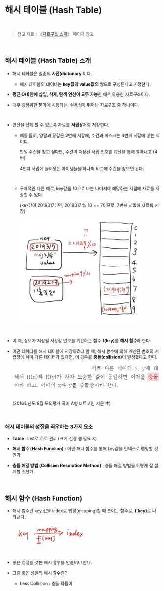 # 해시 테이블 (Hash Table)

<br/>

>  참고 자료 : 《<a href="https://github.com/SangYoonLee1231/TIL/blob/main/DataStructure/data_structure_introduction.md">자료구조 소개</a>》 페이지 참고

<br/>

## 해시 테이블 (Hash Table) 소개

* 해시 테이블은 일종의 <strong>사전(dictonary)</strong>이다.

    * 해시 테이블의 데이터는 <strong>key값과 value값의 쌍</strong>으로 구성된다고 가정한다.

* <strong>평균 O(1)안에 삽입, 삭제, 탐색 연산이 모두 가능</strong>한 매우 유용한 자료구조이다.

* 매우 광범위한 분야에 사용되는, 실용성이 뛰어난 자료구조 중 하나이다.

<br/>

* 연산을 쉽게 할 수 있도록 자료를 <strong>서랍장</strong>처럼 저장한다.

    * 예를 들어, 양말과 장갑은 2번째 서랍에, 수건과 마스크는 4번째 서랍에 넣는 식이다.

      만일 수건을 찾고 싶다면, 수건이 저장된 서랍 번호를 계산을 통해 알아내고 (4번)  

        4번쨰 서랍에 들어있는 아이템들을 하나씩 비교에 수건을 찾으면 된다.

    <br/>

    * 구체적인 다른 예로, key값을 10으로 나눈 나머지에 해당하는 서랍에 자료를 저장할 수 있다.

        (key값이 2019317이면, 2019317 % 10 == 7이므로, 7번째 서랍에 자료를 저장)

        <img src="img/hash_table1.png" width="400px">

<br/>

* 이 때, 정보가 저장될 서랍장 번호를 계산하는 함수 <strong>f(key)</strong>를 <strong>해시 함수</strong>라 한다.

* 어떤 데이터를 해시 테이블에 저장하려고 할 때, 해시 함수에 의해 계산된 번호의 서랍장에 이미 다른 데이터가 있다면, 이 경우를 <strong>충돌(collision)</strong>이 발생했다고 한다.

    <img src="img/hash_table3.png">
    
    <br/>(2016학년도 9월 모의평가 국어 A형 비트코인 지문 中)

<br/>

### 해시 테이블의 성질을 좌우하는 3가지 요소

* <strong>Table</strong> : List로 주로 관리 (크게 신경 쓸 필요 X)

* <strong>해시 함수 (Hash Function)</strong> : 어떤 해시 함수를 통해 key값을 인덱스로 맵핑할 것인가

* <strong>충돌 해결 방법 (Collision Resolution Method)</strong> : 충돌 해결 방법을 어떻게 잘 설계할 것인가

<br/>

## 해시 함수 (Hash Function)

* 해시 함수란 key 값을 index로 맵핑(mapping)할 때 쓰이는 함수로, <strong>f(key)</strong>로 나타낸다.

    <img src="img/hash_table2.png" width="250px">

<br/>

* 좋은 성질을 갖는 해시 함수를 만들어야 한다.

* 그럼 좋은 성질의 해시 함수란?

    * Less Collision : 충돌 확률이